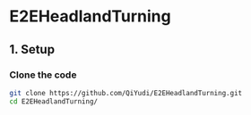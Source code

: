 # E2EHeadlandTurning

## 1. Setup

### Clone the code
```bash
git clone https://github.com/QiYudi/E2EHeadlandTurning.git
cd E2EHeadlandTurning/
